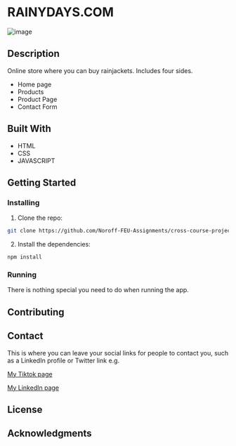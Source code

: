 # RAINYDAYS.COM

![image](https://rainydaysnoroff.netlify.app/)

## Description

Online store where you can buy rainjackets.
Includes four sides.

- Home page
- Products
- Product Page 
- Contact Form

## Built With

- HTML
- CSS
- JAVASCRIPT

## Getting Started

### Installing

1. Clone the repo:

```bash
git clone https://github.com/Noroff-FEU-Assignments/cross-course-project-Mariuskvaal
```

2. Install the dependencies:

```
npm install
```

### Running

There is nothing special you need to do when running the app.

## Contributing

## Contact

This is where you can leave your social links for people to contact you, such as a LinkedIn profile or Twitter link e.g.

[My Tiktok page](https://www.tiktok.com/@marius_kvaal?lang=en)

[My LinkedIn page](https://www.linkedin.com/in/marius-kv%C3%A5l-264b04181/)

## License


## Acknowledgments


